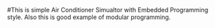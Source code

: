 #This is simple Air Conditioner Simualtor with Embedded Programming style. Also this is good example of modular programming.